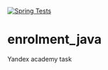 [![Spring Tests](https://github.com/PickBas/enrolment_java/actions/workflows/springtests.yml/badge.svg)](https://github.com/PickBas/enrolment_java/actions/workflows/springtests.yml)

# enrolment_java
Yandex academy task
